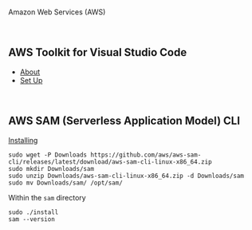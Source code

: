 
<br>

Amazon Web Services (AWS)

<br>

## AWS Toolkit for Visual Studio Code

* [About](https://docs.aws.amazon.com/toolkit-for-vscode/latest/userguide/welcome.html)
* [Set Up](https://docs.aws.amazon.com/toolkit-for-vscode/latest/userguide/setup-toolkit.html)

<br>

## AWS SAM (Serverless Application Model) CLI

[Installing](https://docs.aws.amazon.com/serverless-application-model/latest/developerguide/install-sam-cli.html)

```shell
sudo wget -P Downloads https://github.com/aws/aws-sam-cli/releases/latest/download/aws-sam-cli-linux-x86_64.zip 
sudo mkdir Downloads/sam
sudo unzip Downloads/aws-sam-cli-linux-x86_64.zip -d Downloads/sam
sudo mv Downloads/sam/ /opt/sam/
```

Within the `sam` directory

```shell
sudo ./install
sam --version
```

<br>
<br>

<br>
<br>

<br>
<br>

<br>
<br>